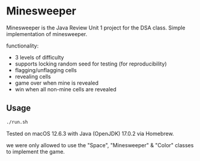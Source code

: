 # Minesweeper

Minesweeper is the Java Review Unit 1 project for the DSA class. Simple implementation of minesweeper.

functionality:

- 3 levels of difficulty
- supports locking random seed for testing (for reproducibility)
- flagging/unflagging cells
- revealing cells
- game over when mine is revealed
- win when all non-mine cells are revealed

## Usage

```bash
./run.sh
```

Tested on macOS 12.6.3 with Java (OpenJDK) 17.0.2 via Homebrew.

we were only allowed to use the "Space", "Minesweeper" & "Color" classes to implement the game.

